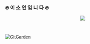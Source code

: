 ### 🔥 이 소 연 입 니 다 🔥 ###
<p align="center">
  <a href="https://solved.ac/red426">
    <img src="http://mazassumnida.wtf/api/v2/generate_badge?boj=red426">
  </a>
</p>

<br>

[![GitGarden](https://gitgarden.marshallku.dev/?user_name=reed426)](https://github.com/marshallku/gitgarden)
